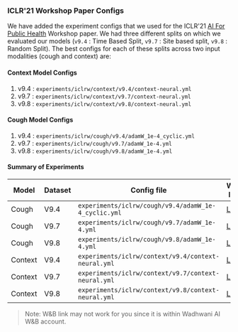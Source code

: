 ### ICLR'21 Workshop Paper Configs

We have added the experiment configs that we used for the ICLR'21 [AI For Public Health](https://aiforpublichealth.github.io/) Workshop paper. We had three different splits on which we evaluated our models (`v9.4` : Time Based Split, `v9.7` : Site based split, `v9.8` : Random Split). The best configs for each of these splits across two input modalities (cough and context) are:

#### Context Model Configs
1. v9.4 : `experiments/iclrw/context/v9.4/context-neural.yml`
2. v9.7 : `experiments/iclrw/context/v9.7/context-neural.yml`
3. v9.8 : `experiments/iclrw/context/v9.8/context-neural.yml`

#### Cough Model Configs
1. v9.4 : `experiments/iclrw/cough/v9.4/adamW_1e-4_cyclic.yml`
2. v9.7 : `experiments/iclrw/cough/v9.7/adamW_1e-4.yml`
3. v9.8 : `experiments/iclrw/cough/v9.8/adamW_1e-4.yml`

#### Summary of Experiments

| Model   | Dataset | Config file                                          | W&B link                                                                | Best val AUC/epoch/threshold |
|---------|---------|------------------------------------------------------|-------------------------------------------------------------------------|------------------------------|
| Cough   | V9.4    | `experiments/iclrw/cough/v9.4/adamW_1e-4_cyclic.yml` | [Link](https://app.wandb.ai/wadhwani/cough-against-covid/runs/dl984dhd) | 0.6558/38/0.1565             |
| Cough   | V9.7    | `experiments/iclrw/cough/v9.7/adamW_1e-4.yml`        | [Link](https://app.wandb.ai/wadhwani/cough-against-covid/runs/1ghxp8yb) | 0.6293/113/0.06858           |
| Cough   | V9.8    | `experiments/iclrw/cough/v9.8/adamW_1e-4.yml`        | [Lnk](https://app.wandb.ai/wadhwani/cough-against-covid/runs/23e52em4)  | 0.789/47/0.1604              |
| Context | V9.4    | `experiments/iclrw/context/v9.4/context-neural.yml`  | [Link](https://app.wandb.ai/wadhwani/cough-against-covid/runs/3hxu1xg7) | 0.6849/9/0.2339              |
| Context | V9.7    | `experiments/iclrw/context/v9.7/context-neural.yml`  | [Link](https://app.wandb.ai/wadhwani/cough-against-covid/runs/3lhdao77) | 0.6054/31/0.2069             |
| Context | V9.8    | `experiments/iclrw/context/v9.8/context-neural.yml`  | [Link](https://app.wandb.ai/wadhwani/cough-against-covid/runs/f6hlbm06) | 0.6484/44/0.2282             |

> Note: W&B link may not work for you since it is within Wadhwani AI W&B account.
